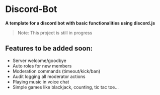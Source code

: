 # Discord-Bot
**A template for a discord bot with basic functionalities using discord.js**

> Note: This project is still in progress

## Features to be added soon:
- Server welcome/goodbye
- Auto roles for new members
- Moderation commands (timeout/kick/ban)
- Audit logging all moderator actions
- Playing music in voice chat
- Simple games like blackjack, counting, tic tac toe...
